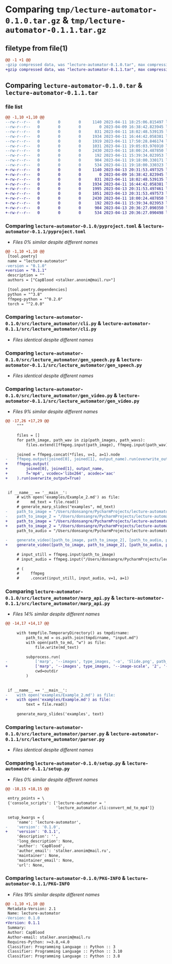 # Comparing `tmp/lecture-automator-0.1.0.tar.gz` & `tmp/lecture-automator-0.1.1.tar.gz`

## filetype from file(1)

```diff
@@ -1 +1 @@
-gzip compressed data, was "lecture-automator-0.1.0.tar", max compression
+gzip compressed data, was "lecture-automator-0.1.1.tar", max compression
```

## Comparing `lecture-automator-0.1.0.tar` & `lecture-automator-0.1.1.tar`

### file list

```diff
@@ -1,10 +1,10 @@
--rw-r--r--   0        0        0     1140 2023-04-11 18:25:06.815497 lecture-automator-0.1.0/pyproject.toml
--rw-r--r--   0        0        0        0 2023-04-09 16:38:42.823945 lecture-automator-0.1.0/src/lecture_automator/__init__.py
--rw-r--r--   0        0        0      831 2023-04-11 18:02:48.539135 lecture-automator-0.1.0/src/lecture_automator/cli.py
--rw-r--r--   0        0        0     1934 2023-04-11 16:44:42.058381 lecture-automator-0.1.0/src/lecture_automator/gen_speech.py
--rw-r--r--   0        0        0     1919 2023-04-11 17:50:28.846174 lecture-automator-0.1.0/src/lecture_automator/gen_video.py
--rw-r--r--   0        0        0     1031 2023-04-11 19:05:03.976910 lecture-automator-0.1.0/src/lecture_automator/marp_api.py
--rw-r--r--   0        0        0     2430 2023-04-11 18:00:24.487850 lecture-automator-0.1.0/src/lecture_automator/parser.py
--rw-r--r--   0        0        0      192 2023-04-11 15:39:34.023953 lecture-automator-0.1.0/src/lecture_automator/settings.py
--rw-r--r--   0        0        0      904 2023-04-11 19:18:00.330171 lecture-automator-0.1.0/setup.py
--rw-r--r--   0        0        0      534 2023-04-11 19:18:00.330323 lecture-automator-0.1.0/PKG-INFO
+-rw-r--r--   0        0        0     1140 2023-04-13 20:31:53.497325 lecture-automator-0.1.1/pyproject.toml
+-rw-r--r--   0        0        0        0 2023-04-09 16:38:42.823945 lecture-automator-0.1.1/src/lecture_automator/__init__.py
+-rw-r--r--   0        0        0      831 2023-04-11 18:02:48.539135 lecture-automator-0.1.1/src/lecture_automator/cli.py
+-rw-r--r--   0        0        0     1934 2023-04-11 16:44:42.058381 lecture-automator-0.1.1/src/lecture_automator/gen_speech.py
+-rw-r--r--   0        0        0     1995 2023-04-13 20:31:53.497461 lecture-automator-0.1.1/src/lecture_automator/gen_video.py
+-rw-r--r--   0        0        0     1051 2023-04-13 20:31:53.497573 lecture-automator-0.1.1/src/lecture_automator/marp_api.py
+-rw-r--r--   0        0        0     2430 2023-04-11 18:00:24.487850 lecture-automator-0.1.1/src/lecture_automator/parser.py
+-rw-r--r--   0        0        0      192 2023-04-11 15:39:34.023953 lecture-automator-0.1.1/src/lecture_automator/settings.py
+-rw-r--r--   0        0        0      904 2023-04-13 20:36:27.090350 lecture-automator-0.1.1/setup.py
+-rw-r--r--   0        0        0      534 2023-04-13 20:36:27.090498 lecture-automator-0.1.1/PKG-INFO
```

### Comparing `lecture-automator-0.1.0/pyproject.toml` & `lecture-automator-0.1.1/pyproject.toml`

 * *Files 0% similar despite different names*

```diff
@@ -1,10 +1,10 @@
 [tool.poetry]
 name = "lecture-automator"
-version = "0.1.0"
+version = "0.1.1"
 description = ""
 authors = ["CapBlood <stalker.anonim@mail.ru>"]
 
 [tool.poetry.dependencies]
 python = "^3.8"
 ffmpeg-python = "^0.2.0"
 torch = "^2.0.0"
```

### Comparing `lecture-automator-0.1.0/src/lecture_automator/cli.py` & `lecture-automator-0.1.1/src/lecture_automator/cli.py`

 * *Files identical despite different names*

### Comparing `lecture-automator-0.1.0/src/lecture_automator/gen_speech.py` & `lecture-automator-0.1.1/src/lecture_automator/gen_speech.py`

 * *Files identical despite different names*

### Comparing `lecture-automator-0.1.0/src/lecture_automator/gen_video.py` & `lecture-automator-0.1.1/src/lecture_automator/gen_video.py`

 * *Files 9% similar despite different names*

```diff
@@ -17,26 +17,29 @@
     """
 
     files = []
     for path_image, path_wav in zip(path_images, path_wavs):
         files.extend([ffmpeg.input(path_image), ffmpeg.input(path_wav)])
 
     joined = ffmpeg.concat(*files, v=1, a=1).node
-    ffmpeg.output(joined[0], joined[1], output_name).run(overwrite_output=True)
+    ffmpeg.output(
+        joined[0], joined[1], output_name, 
+        f='mp4', vcodec='libx264', acodec='aac'
+    ).run(overwrite_output=True)
 
 
 if __name__ == '__main__':
     # with open('examples/Example_2.md') as file:
     #     md_text = file.read()
     # generate_marp_slides("examples", md_text)
-    path_to_image = "/Users/donsangre/PycharmProjects/lecture-automator/examples/Slide.001.png"
-    path_to_image_2 = "/Users/donsangre/PycharmProjects/lecture-automator/examples/Slide.002.png"
+    path_to_image = "/Users/donsangre/PycharmProjects/lecture-automator/examples/Example.001.png"
+    path_to_image_2 = "/Users/donsangre/PycharmProjects/lecture-automator/examples/Example.002.png"
     path_to_audio = "/Users/donsangre/PycharmProjects/lecture-automator/examples/Example.wav"
 
-    generate_video([path_to_image, path_to_image_2], [path_to_audio, path_to_audio], 'output2.mp4')
+    generate_video([path_to_image, path_to_image_2], [path_to_audio, path_to_audio], 'examples/output.mp4')
 
     # input_still = ffmpeg.input(path_to_image)
     # input_audio = ffmpeg.input("/Users/donsangre/PycharmProjects/lecture-automator/examples/Example.wav")
 
     # (
     #     ffmpeg
     #     .concat(input_still, input_audio, v=1, a=1)
```

### Comparing `lecture-automator-0.1.0/src/lecture_automator/marp_api.py` & `lecture-automator-0.1.1/src/lecture_automator/marp_api.py`

 * *Files 14% similar despite different names*

```diff
@@ -14,17 +14,17 @@
 
     with tempfile.TemporaryDirectory() as tmpdirname:
         path_to_md = os.path.join(tmpdirname, "input.md")
         with open(path_to_md, "w") as file:
             file.write(md_text)
 
         subprocess.run(
-            ['marp', '--images', type_images, '-o', 'Slide.png', path_to_md],
+            ['marp', '--images', type_images, '--image-scale', '2', '-o', 'Slide.png', path_to_md],
             cwd=outdir
         )
 
 
 if __name__ == '__main__':
-    with open('examples/Example_2.md') as file:
+    with open('examples/Example.md') as file:
         text = file.read()
 
     generate_marp_slides('examples', text)
```

### Comparing `lecture-automator-0.1.0/src/lecture_automator/parser.py` & `lecture-automator-0.1.1/src/lecture_automator/parser.py`

 * *Files identical despite different names*

### Comparing `lecture-automator-0.1.0/setup.py` & `lecture-automator-0.1.1/setup.py`

 * *Files 0% similar despite different names*

```diff
@@ -18,15 +18,15 @@
 
 entry_points = \
 {'console_scripts': ['lecture-automator = '
                      'lecture_automator.cli:convert_md_to_mp4']}
 
 setup_kwargs = {
     'name': 'lecture-automator',
-    'version': '0.1.0',
+    'version': '0.1.1',
     'description': '',
     'long_description': None,
     'author': 'CapBlood',
     'author_email': 'stalker.anonim@mail.ru',
     'maintainer': None,
     'maintainer_email': None,
     'url': None,
```

### Comparing `lecture-automator-0.1.0/PKG-INFO` & `lecture-automator-0.1.1/PKG-INFO`

 * *Files 19% similar despite different names*

```diff
@@ -1,10 +1,10 @@
 Metadata-Version: 2.1
 Name: lecture-automator
-Version: 0.1.0
+Version: 0.1.1
 Summary: 
 Author: CapBlood
 Author-email: stalker.anonim@mail.ru
 Requires-Python: >=3.8,<4.0
 Classifier: Programming Language :: Python :: 3
 Classifier: Programming Language :: Python :: 3.10
 Classifier: Programming Language :: Python :: 3.8
```

